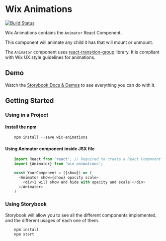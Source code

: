 # Wix Animations

[![Build Status](https://travis-ci.org/wix/wix-animations.svg?branch=master)](https://travis-ci.org/wix/wix-animations)

Wix Animations contains the `Animator` React Component. 

This component will animate any child it has that will mount or unmount.

The `Animator` component uses [react-transition-group](https://github.com/reactjs/react-transition-group) library. It is compliant with Wix UX style guidelines for animations. 

## Demo
Watch the [Storybook Docs & Demos](https://wix.github.io/wix-animations) to see everything you can do with it.

## Getting Started
### Using in a Project
#### Install the npm
```javascript
    npm install --save wix-animations
```

#### Using Animator component inside JSX file
```javascript
    import React from 'react'; // Required to create a React Component
    import {Animator} from 'wix-animations';

    const YourComponent = ({show}) => (
      <Animator show={show} opacity scale>
        <div>I will show and hide with opacity and scale!</div>
      </Animator>
    )
```

### Using Storybook
Storybook will allow you to see all the different components implemented, and the different usages of each one of them.
```javascript
    npm install
    npm start
```